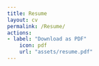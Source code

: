 ```yaml
---
title: Resume
layout: cv
permalink: /Resume/
actions:
- label: "Download as PDF"
    icon: pdf
    url: "assets/resume.pdf"
---
```

